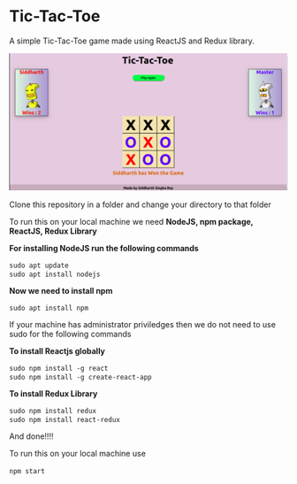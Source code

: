# Tic-Tac-Toe
A simple Tic-Tac-Toe game made using ReactJS and Redux library.

![](public/Snapshot.png)

Clone this repository in a folder and change your directory to that folder

To run this on your local machine we need **NodeJS, npm package, ReactJS, Redux Library**

**For installing NodeJS run the following commands**

```
sudo apt update
sudo apt install nodejs
```

**Now we need to install npm**

```
sudo apt install npm
```
If your machine has administrator priviledges then we do not need to use sudo for the following commands

**To install Reactjs globally**

```
sudo npm install -g react
sudo npm install -g create-react-app
```

**To install Redux Library**

```
sudo npm install redux
sudo npm install react-redux
```
And done!!!!

To run this on your local machine use

`npm start`
